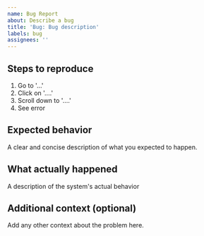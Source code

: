 ```yaml
---
name: Bug Report
about: Describe a bug
title: 'Bug: Bug description'
labels: bug
assignees: ''
---
```


## Steps to reproduce

1. Go to '...'
2. Click on '....'
3. Scroll down to '....'
4. See error

## Expected behavior

A clear and concise description of what you expected to happen.

## What actually happened

A description of the system's actual behavior

## Additional context (optional)

Add any other context about the problem here.
